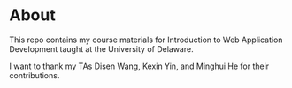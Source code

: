 # About
This repo contains my course materials for Introduction to Web Application Development taught at the University of Delaware.

I want to thank my TAs Disen Wang, Kexin Yin, and Minghui He for their contributions.
